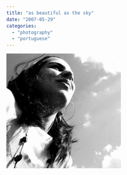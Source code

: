 ```yaml
---
title: "as beautiful as the sky"
date: "2007-05-29"
categories: 
  - "photography"
  - "portuguese"
---
```


[![](images/beautifull-300x300.jpg)](https://renatoalvestorres.net/wp-content/uploads/2007/05/beautifull.jpg)
